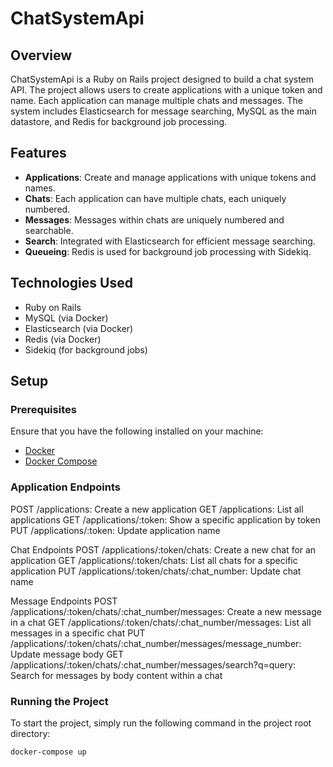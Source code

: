 # ChatSystemApi

## Overview

ChatSystemApi is a Ruby on Rails project designed to build a chat system API. The project allows users to create applications with a unique token and name. Each application can manage multiple chats and messages. The system includes Elasticsearch for message searching, MySQL as the main datastore, and Redis for background job processing.

## Features

- **Applications**: Create and manage applications with unique tokens and names.
- **Chats**: Each application can have multiple chats, each uniquely numbered.
- **Messages**: Messages within chats are uniquely numbered and searchable.
- **Search**: Integrated with Elasticsearch for efficient message searching.
- **Queueing**: Redis is used for background job processing with Sidekiq.

## Technologies Used

- Ruby on Rails
- MySQL (via Docker)
- Elasticsearch (via Docker)
- Redis (via Docker)
- Sidekiq (for background jobs)

## Setup

### Prerequisites

Ensure that you have the following installed on your machine:
- [Docker](https://www.docker.com/get-started)
- [Docker Compose](https://docs.docker.com/compose/)


### Application Endpoints
POST /applications: Create a new application
GET /applications: List all applications
GET /applications/:token: Show a specific application by token
PUT /applications/:token: Update application name

Chat Endpoints
POST /applications/:token/chats: Create a new chat for an application
GET /applications/:token/chats: List all chats for a specific application
PUT /applications/:token/chats/:chat_number: Update chat name

Message Endpoints
POST /applications/:token/chats/:chat_number/messages: Create a new message in a chat
GET /applications/:token/chats/:chat_number/messages: List all messages in a specific chat
PUT /applications/:token/chats/:chat_number/messages/message_number: Update message body
GET /applications/:token/chats/:chat_number/messages/search?q=query: Search for messages by body content within a chat

### Running the Project

To start the project, simply run the following command in the project root directory:

```bash
docker-compose up